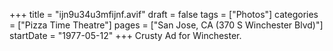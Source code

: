 +++
title = "ijn9u34u3mfijnf.avif"
draft = false
tags = ["Photos"]
categories = ["Pizza Time Theatre"]
pages = ["San Jose, CA (370 S Winchester Blvd)"]
startDate = "1977-05-12"
+++
Crusty Ad for Winchester.
